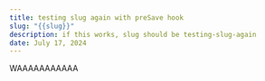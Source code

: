 ```yaml
---
title: testing slug again with preSave hook
slug: "{{slug}}"
description: if this works, slug should be testing-slug-again
date: July 17, 2024
---
```

WAAAAAAAAAAA
